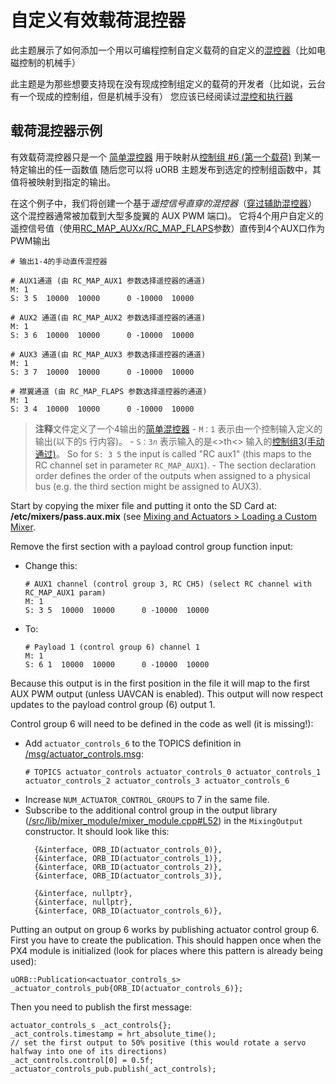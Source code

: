 # 自定义有效载荷混控器

此主题展示了如何添加一个用以可编程控制自定义载荷的自定义的[混控器](../concept/mixing.md)（比如电磁控制的机械手）

此主题是为那些想要支持现在没有现成控制组定义的载荷的开发者（比如说，云台有一个现成的控制组，但是机械手没有） 您应该已经阅读过[混控和执行器](../concept/mixing.md)


## 载荷混控器示例

有效载荷混控器只是一个 [简单混控器](../concept/mixing.md#simple-mixer) 用于映射从[控制组 #6 (第一个载荷)](../concept/mixing.md#control_group_6) 到某一特定输出的任一函数值 随后您可以将 uORB 主题发布到选定的控制组函数中，其值将被映射到指定的输出。

在这个例子中，我们将创建一个基于*遥控信号直穿的混控器*（[穿过辅助混控器](https://github.com/PX4/Firmware/blob/master/ROMFS/px4fmu_common/mixers/pass.aux.mix)） 这个混控器通常被加载到大型多旋翼的 AUX PWM 端口)。 它将4个用户自定义的遥控信号值（使用[RC_MAP_AUXx/RC_MAP_FLAPS](../advanced/parameter_reference.md#RC_MAP_AUX1)参数）直传到4个AUX口作为PWM输出

```
# 输出1-4的手动直传混控器

# AUX1通道 (由 RC_MAP_AUX1 参数选择遥控器的通道)
M: 1
S: 3 5  10000  10000      0 -10000  10000

# AUX2 通道(由 RC_MAP_AUX2 参数选择遥控器的通道)
M: 1
S: 3 6  10000  10000      0 -10000  10000

# AUX3 通道(由 RC_MAP_AUX3 参数选择遥控器的通道)
M: 1
S: 3 7  10000  10000      0 -10000  10000

# 襟翼通道 (由 RC_MAP_FLAPS 参数选择遥控器的通道)
M: 1
S: 3 4  10000  10000      0 -10000  10000
```

> **注释**文件定义了一个4输出的[简单混控器](../concept/mixing.md#simple-mixer) - `M：1` 表示由一个控制输入定义的输出(以下的`S` 行内容)。 - `S：3`_`n`_ 表示输入的是<>th<> 输入的[控制组3(手动通过)](../concept/mixing.md#control-group-3-manual-passthrough)。 So for `S: 3 5` the input is called "RC aux1" (this maps to the RC channel set in parameter `RC_MAP_AUX1`). - The section declaration order defines the order of the outputs when assigned to a physical bus (e.g. the third section might be assigned to AUX3).


Start by copying the mixer file and putting it onto the SD Card at: **/etc/mixers/pass.aux.mix** (see [Mixing and Actuators > Loading a Custom Mixer](../concept/mixing.md#loading_custom_mixer).

Remove the first section with a payload control group function input:
- Change this:
  ```
  # AUX1 channel (control group 3, RC CH5) (select RC channel with RC_MAP_AUX1 param)
  M: 1
  S: 3 5  10000  10000      0 -10000  10000
  ```
- To:
  ```
  # Payload 1 (control group 6) channel 1
  M: 1
  S: 6 1  10000  10000      0 -10000  10000
  ```

Because this output is in the first position in the file it will map to the first AUX PWM output (unless UAVCAN is enabled). This output will now respect updates to the payload control group (6) output 1.

Control group 6 will need to be defined in the code as well (it is missing!):
- Add `actuator_controls_6` to the TOPICS definition in [/msg/actuator_controls.msg](https://github.com/PX4/Firmware/blob/master/msg/actuator_controls.msg#L17):
  ```
  # TOPICS actuator_controls actuator_controls_0 actuator_controls_1 actuator_controls_2 actuator_controls_3 actuator_controls_6
  ```
- Increase `NUM_ACTUATOR_CONTROL_GROUPS` to 7 in the same file.
- Subscribe to the additional control group in the output library ([/src/lib/mixer_module/mixer_module.cpp#L52](https://github.com/PX4/Firmware/blob/master/src/lib/mixer_module/mixer_module.cpp#L52)) in the `MixingOutput` constructor. It should look like this:
  ```
    {&interface, ORB_ID(actuator_controls_0)},
    {&interface, ORB_ID(actuator_controls_1)},
    {&interface, ORB_ID(actuator_controls_2)},
    {&interface, ORB_ID(actuator_controls_3)},
  ```
  ```
    {&interface, nullptr},
    {&interface, nullptr},
    {&interface, ORB_ID(actuator_controls_6)},
  ```

Putting an output on group 6 works by publishing actuator control group 6. First you have to create the publication. This should happen once when the PX4 module is initialized (look for places where this pattern is already being used):
```
uORB::Publication<actuator_controls_s> _actuator_controls_pub{ORB_ID(actuator_controls_6)};
```

Then you need to publish the first message:
```
actuator_controls_s _act_controls{};
_act_controls.timestamp = hrt_absolute_time();
// set the first output to 50% positive (this would rotate a servo halfway into one of its directions)
_act_controls.control[0] = 0.5f;
_actuator_controls_pub.publish(_act_controls);
```
